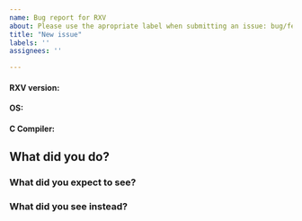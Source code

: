 ```yaml
---
name: Bug report for RXV
about: Please use the apropriate label when submitting an issue: bug/feature request/question.
title: "New issue"
labels: ''
assignees: ''

---
```


#### RXV version:


#### OS:


#### C Compiler:


## What did you do?


### What did you expect to see?


### What did you see instead?
